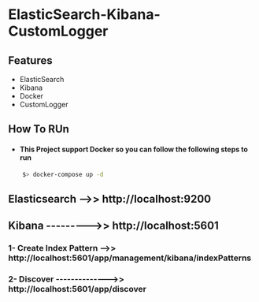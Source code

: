 # ElasticSearch-Kibana-CustomLogger

## Features
- ElasticSearch
- Kibana
- Docker
- CustomLogger


## How To RUn

- #### This Project support Docker so you can follow the following steps to run
```sh
    $> docker-compose up -d
```

## Elasticsearch -->> http://localhost:9200
## Kibana --------->> http://localhost:5601

### 1- Create Index Pattern -->> http://localhost:5601/app/management/kibana/indexPatterns
### 2- Discover -------------->> http://localhost:5601/app/discover